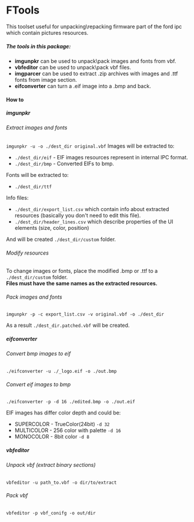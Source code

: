 # FTools

This toolset useful for unpacking\repacking firmware part of the ford ipc which contain pictures resources.

##### The tools in this package:
- **imgunpkr** can be used to unpack\pack images and fonts from vbf.
- **vbfeditor** can be used to unpack\pack vbf files.
- **imgparcer** can be used to extract .zip archives with images and .ttf fonts from image section.
- **eifconverter** can turn a .eif image into a .bmp and back.

#### How to
##### imgunpkr
###### Extract images and fonts
`imgunpkr -u -o ./dest_dir original.vbf`
Images will be extracted to:
- `./dest_dir/eif` - EIF images resources represent in internal IPC format.   
- `./dest_dir/bmp` - Converted EIFs to bmp.  
    
Fonts will be extracted to:
- `./dest_dir/ttf`  
    
Info files:  
- `./dest_dir/export_list.csv` which contain info about extracted resources (basically you don't need to edit this file).  
- `./dest_dir/header_lines.csv` which describe properties of the UI elements (size, color, position)  

And will be created `./dest_dir/custom` folder.  

###### Modify resources
To change images or fonts, place the modified .bmp or .ttf to a `./dest_dir/custom` folder.  
**Files must have the same names as the extracted resources.**

###### Pack images and fonts
`imgunpkr -p -c export_list.csv -v original.vbf -o ./dest_dir`
  
As a result `./dest_dir.patched.vbf` will be created.

##### eifconverter
###### Convert bmp images to eif
`./eifconverter -u ./_logo.eif -o ./out.bmp`

###### Convert eif images to bmp  
`./eifconverter -p -d 16 ./edited.bmp -o ./out.eif`

EIF images has differ color depth and could be:
- SUPERCOLOR - TrueColor(24bit) `-d 32`
- MULTICOLOR - 256 color with palette `-d 16`
- MONOCOLOR - 8bit color `-d 8`

##### vbfeditor
###### Unpack vbf (extract binary sections)
`vbfeditor -u path_to.vbf -o dir/to/extract`

###### Pack vbf  
`vbfeditor -p vbf_conifg -o out/dir`